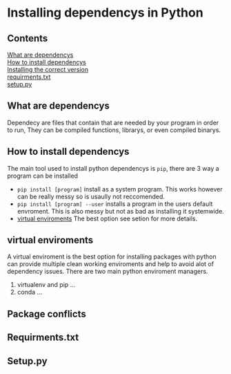 # Installing dependencys in Python
## Contents
[What are dependencys](##What-are-dependencys)  
[How to install dependencys](##Installing-the-correct-version)  
[Installing the correct version](##-Installing-the-correct-version)  
[requirments.txt](##-requirments.txt)  
[setup.py](##-setup.py)  
## What are dependencys
Dependecy are files that contain that are needed by your program in order to run, They can be compiled functions, librarys, or even compiled binarys.
## How to install dependencys
The main tool used to install python dependencys is `pip`, there are 3 way a program can be installed
- `pip install [program]` install as a system program. This works however can be really messy so is usaully not reccomended.
- `pip install [program] --user` installs a program in the users default envroment. This is also messy but not as bad as installing it systemwide.
- [virtual enviroments](##-virtual-enviroments) The best option see setion for more details.
## virtual enviroments
A virtual enviroment is the best option for installing packages with python can provide multiple clean working enviroments and help to avoid alot of dependency issues. There are two main python enviroment managers.
  1. virtualenv and pip
  ...
  1. conda
  ...
## Package conflicts
## Requirments.txt
## Setup.py
